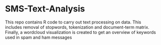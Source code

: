 # SMS-Text-Analysis
This repo contains R code to carry out text processing on data. This includes removal of stopwords, tokenization and document-term matrix. Finally, a wordcloud visualization is created to get an overview of keywords used in spam and ham messages
